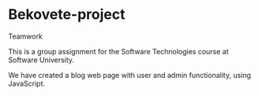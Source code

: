 # Bekovete-project
Teamwork

This is a group assignment for the Software Technologies course at Software University.

We have created a blog web page with user and admin functionality, using JavaScript.

